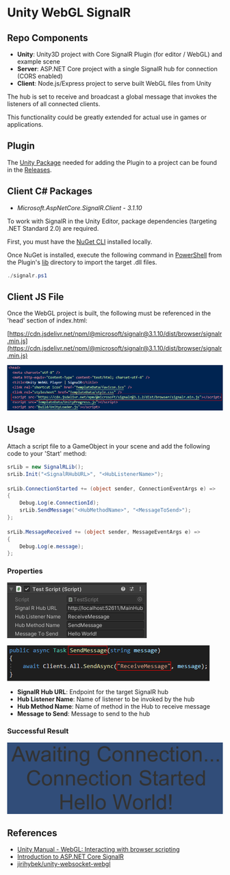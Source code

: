 # Unity WebGL SignalR

## Repo Components

- **Unity**: Unity3D project with Core SignalR Plugin (for editor / WebGL) and example scene
- **Server**: ASP.NET Core project with a single SignalR hub for connection (CORS enabled)
- **Client**: Node.js/Express project to serve built WebGL files from Unity

The hub is set to receive and broadcast a global message that invokes the listeners of all connected clients.

This functionality could be greatly extended for actual use in games or applications.

## Plugin

The [Unity Package](https://docs.unity3d.com/Manual/AssetPackages.html) needed for adding the Plugin to a project can be found in the [Releases](https://github.com/evanlindsey/Unity-WebGL-SignalR/releases).

## Client C# Packages

- _Microsoft.AspNetCore.SignalR.Client - 3.1.10_

To work with SignalR in the Unity Editor, package dependencies (targeting .NET Standard 2.0) are required.

First, you must have the [NuGet CLI](https://docs.microsoft.com/en-us/nuget/reference/nuget-exe-cli-reference) installed locally.

Once NuGet is installed, execute the following command in [PowerShell](https://github.com/PowerShell/PowerShell) from the Plugin's [lib](./Unity/Assets/Plugins/SignalR/lib) directory to import the target .dll files.

```powershell
./signalr.ps1
```

## Client JS File

Once the WebGL project is built, the following must be referenced in the 'head' section of index.html:

[https://cdn.jsdelivr.net/npm/@microsoft/signalr@3.1.10/dist/browser/signalr.min.js](https://cdn.jsdelivr.net/npm/@microsoft/signalr@3.1.10/dist/browser/signalr.min.js)

![Source](./Screenshots/src.png)

## Usage

Attach a script file to a GameObject in your scene and add the following code to your 'Start' method:

```c#
srLib = new SignalRLib();
srLib.Init("<SignalRHubURL>", "<HubListenerName>");

srLib.ConnectionStarted += (object sender, ConnectionEventArgs e) =>
{
    Debug.Log(e.ConnectionId);
    srLib.SendMessage("<HubMethodName>", "<MessageToSend>");
};

srLib.MessageReceived += (object sender, MessageEventArgs e) =>
{
    Debug.Log(e.message);
};
```

### Properties

![Properties](./Screenshots/props.png)

![Hub](./Screenshots/hub.png)

- **SignalR Hub URL**: Endpoint for the target SignalR hub
- **Hub Listener Name**: Name of listener to be invoked by the hub
- **Hub Method Name**: Name of method in the Hub to receive message
- **Message to Send**: Message to send to the hub

### Successful Result

![Result](./Screenshots/res.png)

## References

- [Unity Manual - WebGL: Interacting with browser scripting](https://docs.unity3d.com/Manual/webgl-interactingwithbrowserscripting.html)
- [Introduction to ASP.NET Core SignalR](https://docs.microsoft.com/en-us/aspnet/core/signalr/introduction?view=aspnetcore-3.1)
- [jirihybek/unity-websocket-webgl](https://github.com/jirihybek/unity-websocket-webgl)
